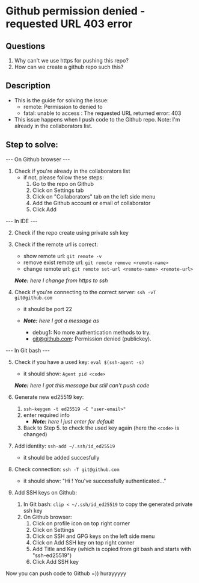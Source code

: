 # Github permission denied - requested URL 403 error

## Questions
1. Why can't we use https for pushing this repo?
2. How can we create a github repo such this? 

## Description
- This is the guide for solving the issue:
  - remote: Permission to <repo> denied to <user>
  - fatal: unable to access <repo-ssh>: The requested URL returned error: 403
- This issue happens when I push code to the Github repo. Note: I'm already in the collaborators list.

## Step to solve:
--- On Github browser --- 

1. Check if you're already in the collaborators list 
    - if not, please follow these steps:
      1. Go to the repo on Github
      2. Click on Settings tab
      3. Click on "Collaborators" tab on the left side menu
      4. Add the Github account or email of collaborator
      5. Click Add
  
--- In IDE ---  

2. Check if the repo create using private ssh key <br/>

3. Check if the remote url is correct: 
    - show remote url: `git remote -v` 
    - remove exist remote url: `git remote remove <remote-name>`
    - change remote url: `git remote set-url <remote-name> <remote-url>`
  
   ***Note:** here I change from https to ssh*

4. Check if you're connecting to the correct server: `ssh -vT git@github.com`
    - it should be port 22

    - ***Note:** here I got a message as* 
        - debug1: No more authentication methods to try.
        - git@github.com: Permission denied (publickey).
  
--- In Git bash ---
  
5. Check if you have a used key: `eval $(ssh-agent -s)`
    - it should show: `Agent pid <code>`
  
    ***Note:** here I got this message but still can't push code*

6. Generate new ed25519 key: 
    1. `ssh-keygen -t ed25519 -C "user-email>"`
    2. enter required info 
        - ***Note:** here I just enter for default*
    3. Back to Step 5. to check the used key again (here the `<code>` is changed)

7. Add identity: `ssh-add ~/.ssh/id_ed25519`
    - it should be added succesfully

8. Check connection: `ssh -T git@github.com`
   - it should show: "Hi <user-name>! You've successfully authenticated..."
9. Add SSH keys on Github:
    1. In Git bash: `clip < ~/.ssh/id_ed25519` to copy the generated private ssh key
    2. On Github browser:
        1. Click on profile icon on top right corner 
        2. Click on Settings
        3. Click on SSH and GPG keys on the left side menu
        4. Click on Add SSH key on top right corner
        5. Add Title and Key (which is copied from git bash and starts with "ssh-ed25519")
        6. Click Add SSH key
                                          
Now you can push code to Github =)) hurayyyyy
